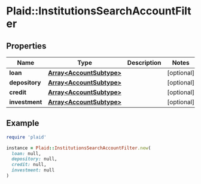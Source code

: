 # Plaid::InstitutionsSearchAccountFilter

## Properties

| Name | Type | Description | Notes |
| ---- | ---- | ----------- | ----- |
| **loan** | [**Array&lt;AccountSubtype&gt;**](AccountSubtype.md) |  | [optional] |
| **depository** | [**Array&lt;AccountSubtype&gt;**](AccountSubtype.md) |  | [optional] |
| **credit** | [**Array&lt;AccountSubtype&gt;**](AccountSubtype.md) |  | [optional] |
| **investment** | [**Array&lt;AccountSubtype&gt;**](AccountSubtype.md) |  | [optional] |

## Example

```ruby
require 'plaid'

instance = Plaid::InstitutionsSearchAccountFilter.new(
  loan: null,
  depository: null,
  credit: null,
  investment: null
)
```

